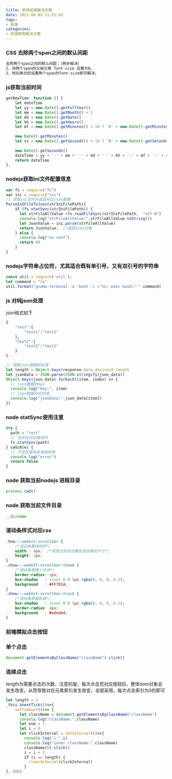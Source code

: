 ```yaml
---
title: 常用前端解决方案
date: 2022-06-03 11:51:43
tags:
- 前端
categories:
- 前端常用解决方案
---
```

### CSS 去除两个span之间的默认间距
```css
去除两个span之间的默认间距：（两步解决）
1、将两个span的父级元素 font-size 设置为0。
2、然后再分别设置两个span的font-size即可解决。
```
### js获取当前时间
```javascript
getNowTime: function () {
	let dateTime
	let yy = new Date().getFullYear()
	let mm = new Date().getMonth() + 1
	let dd = new Date().getDate()
	let hh = new Date().getHours()
	let mf = new Date().getMinutes() < 10 ? '0' + new Date().getMinutes()
	:
	new Date().getMinutes()
	let ss = new Date().getSeconds() < 10 ? '0' + new Date().getSeconds()
	:
	new Date().getSeconds()
	dateTime = yy + '-' + mm + '-' + dd + ' ' + hh + ':' + mf + ':' + ss
	return dateTime
},
```
### nodejs获取ini文件配置信息

```javascript
var fs = require("fs")
var ini = require("ini")
// 读取ini文件并返回对应json数据
ParseInIFileToJson(strIniFilePath){
    if (fs.statSync(strIniFilePath)) {
      let strFileAllValue =fs.readFileSync(strIniFilePath,  "utf-8")
      console.log("strFileAllValue:",strFileAllValue.toString())
      let JsonValue = ini.parse(strFileAllValue)
      return JsonValue;  //返回Json对象
    } else {
      console.log("no conf")
      return 60
    }
}
```
### nodejs字符串占位符，尤其适合既有单引号，又有双引号的字符串

```javascript
const util = require('util'); 
let command = "ls"
util.format("gnome-terminal -e 'bash -c \"%s; exec bash\"'",command)
```
### js 对纯json处理
json格式如下
```bash
{
	"test":{
		"test1":"test1"
	},
	"test2":{
		"test2":"test2"
	}
}
```
```javascript
// 获取json数据的长度
let length = Object.keys(response.data.devices).length
let jsonData = JSON.parse(JSON.stringify(json_data))
Object.keys(json_data).forEach((item, index) => {
  // json数据的key
  console.log("key:", item)
  // json数据对应的值
  console.log("jsonData:",json_data[item])
})
```
###  node statSync使用注意
```javascript
try {
  path = "test"
  // 当存在对应路径时
  fs.statSync(path)
} catch(e) {
  // 不存在路径采用抛异常
  console.log("error")
  return false
}
```
###  node 获取当前nodejs 进程目录
```javascript
process.cwd()
```
###  node 获取当前文件目录
```javascript
__dirname
```
###  滚动条样式对应css

```css
.how::-webkit-scrollbar {
    /*滚动条整体样式*/
    width : 4px;  /*高宽分别对应横竖滚动条的尺寸*/
    height: 1px;
}
.show::-webkit-scrollbar-thumb {
    /*滚动条里面小方块*/
    border-radius: 4px;
    box-shadow   : inset 0 0 5px rgba(0, 0, 0, 0.2);
    background   : #FF781A;
}
.show::-webkit-scrollbar-track {
    /*滚动条里面轨道*/
    box-shadow   : inset 0 0 5px rgba(0, 0, 0, 0.2);
    border-radius: 4px;
    background   : #ededed;
}
```
### 前端模拟点击按钮
### 单个点击
```javascript
document.getElementsByClassName("className").click()
```
### 连续点击
length为需要点击的次数，注意的是，每次点击完对应按钮后，整体dom对象会发生改变，从而导致对应元素索引发生改变，全部采用，每次点击索引为0的即可
```javascript
let length = 3
_this.$nextTick(()=>{
	setTimeout(()=> {
	  let className = document.getElementsByClassName("className")
	  console.log("className:",className)
	  let num = 1
	  let i = 0
	  let clickInterval = setInterval(()=>{
	    console.log("i:",i)
	    console.log("inner className:",className)
	    className[0].click()
	    i = i + 1
	    if (i == length) {
	      clearInterval(clickInterval)
	    }
}, 800)
```